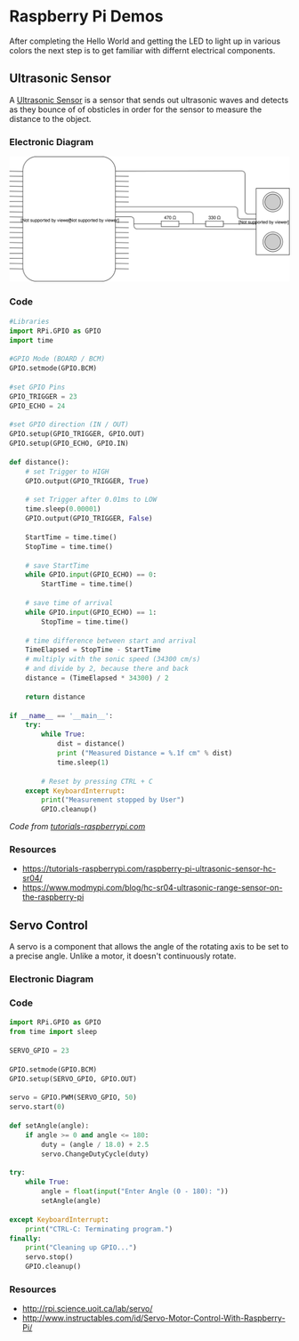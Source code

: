 # Raspberry Pi Demos

After completing the Hello World and getting the LED to light up in various colors the next step is to get familiar
with differnt electrical components.

## Ultrasonic Sensor

A [Ultrasonic Sensor](https://www.modmypi.com/blog/hc-sr04-ultrasonic-range-sensor-on-the-raspberry-pi) is a sensor that
sends out ultrasonic waves and detects as they bounce of of obsticles in order for the sensor to measure the distance to the
object.

### Electronic Diagram

![Raspberry Pi Ultrasonic Sensor Diagram](images/raspberry_ultrasonic_diagram.svg)

### Code

```python
#Libraries
import RPi.GPIO as GPIO
import time
 
#GPIO Mode (BOARD / BCM)
GPIO.setmode(GPIO.BCM)
 
#set GPIO Pins
GPIO_TRIGGER = 23
GPIO_ECHO = 24
 
#set GPIO direction (IN / OUT)
GPIO.setup(GPIO_TRIGGER, GPIO.OUT)
GPIO.setup(GPIO_ECHO, GPIO.IN)
 
def distance():
    # set Trigger to HIGH
    GPIO.output(GPIO_TRIGGER, True)
 
    # set Trigger after 0.01ms to LOW
    time.sleep(0.00001)
    GPIO.output(GPIO_TRIGGER, False)
 
    StartTime = time.time()
    StopTime = time.time()
 
    # save StartTime
    while GPIO.input(GPIO_ECHO) == 0:
        StartTime = time.time()
 
    # save time of arrival
    while GPIO.input(GPIO_ECHO) == 1:
        StopTime = time.time()
 
    # time difference between start and arrival
    TimeElapsed = StopTime - StartTime
    # multiply with the sonic speed (34300 cm/s)
    # and divide by 2, because there and back
    distance = (TimeElapsed * 34300) / 2
 
    return distance
 
if __name__ == '__main__':
    try:
        while True:
            dist = distance()
            print ("Measured Distance = %.1f cm" % dist)
            time.sleep(1)
 
        # Reset by pressing CTRL + C
    except KeyboardInterrupt:
        print("Measurement stopped by User")
        GPIO.cleanup()
```
*Code from [tutorials-raspberrypi.com](https://tutorials-raspberrypi.com/raspberry-pi-ultrasonic-sensor-hc-sr04/)*

### Resources
* https://tutorials-raspberrypi.com/raspberry-pi-ultrasonic-sensor-hc-sr04/
* https://www.modmypi.com/blog/hc-sr04-ultrasonic-range-sensor-on-the-raspberry-pi

## Servo Control

A servo is a component that allows the angle of the rotating axis to be set to a precise angle. Unlike a motor, it doesn't continuously rotate.

### Electronic Diagram

### Code

```python
import RPi.GPIO as GPIO
from time import sleep

SERVO_GPIO = 23

GPIO.setmode(GPIO.BCM)
GPIO.setup(SERVO_GPIO, GPIO.OUT)

servo = GPIO.PWM(SERVO_GPIO, 50)
servo.start(0)

def setAngle(angle):
    if angle >= 0 and angle <= 180:
        duty = (angle / 18.0) + 2.5
        servo.ChangeDutyCycle(duty)

try:
    while True:
        angle = float(input("Enter Angle (0 - 180): "))
        setAngle(angle)
            
except KeyboardInterrupt:
    print("CTRL-C: Terminating program.")
finally:
    print("Cleaning up GPIO...")
    servo.stop()
    GPIO.cleanup()
```
### Resources
* http://rpi.science.uoit.ca/lab/servo/
* http://www.instructables.com/id/Servo-Motor-Control-With-Raspberry-Pi/
